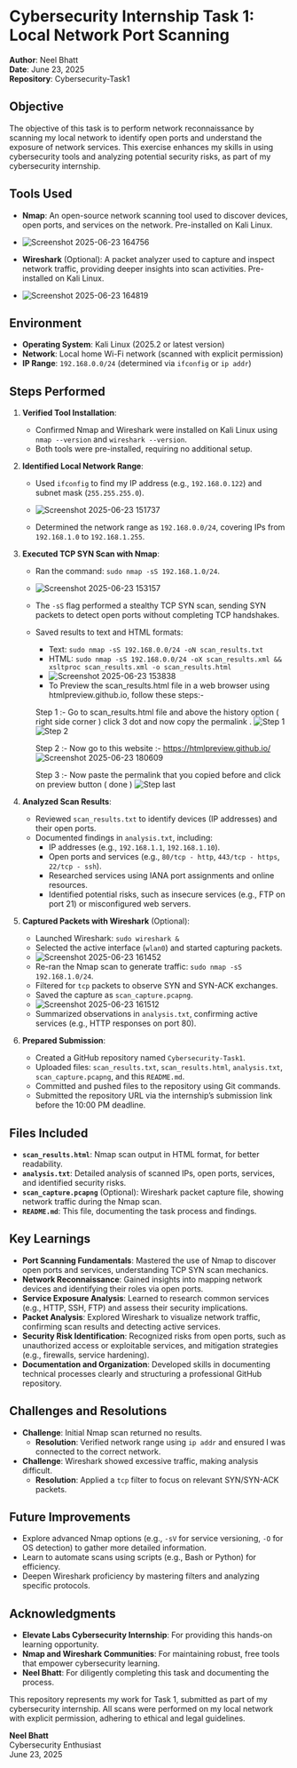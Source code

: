 # Cybersecurity Internship Task 1: Local Network Port Scanning

**Author**: Neel Bhatt  
**Date**: June 23, 2025  
**Repository**: Cybersecurity-Task1

## Objective
The objective of this task is to perform network reconnaissance by scanning my local network to identify open ports and understand the exposure of network services. This exercise enhances my skills in using cybersecurity tools and analyzing potential security risks, as part of my cybersecurity internship.

## Tools Used
- **Nmap**: An open-source network scanning tool used to discover devices, open ports, and services on the network. Pre-installed on Kali Linux.
- ![Screenshot 2025-06-23 164756](https://github.com/user-attachments/assets/d01b5811-d236-4714-9dd6-7004de51c9f5)

- **Wireshark** (Optional): A packet analyzer used to capture and inspect network traffic, providing deeper insights into scan activities. Pre-installed on Kali Linux.
- ![Screenshot 2025-06-23 164819](https://github.com/user-attachments/assets/45e45d19-2d50-4818-a5ba-0e4017a80039)


## Environment
- **Operating System**: Kali Linux (2025.2 or latest version)
- **Network**: Local home Wi-Fi network (scanned with explicit permission)
- **IP Range**: `192.168.0.0/24` (determined via `ifconfig` or `ip addr`)

## Steps Performed
1. **Verified Tool Installation**:
   - Confirmed Nmap and Wireshark were installed on Kali Linux using `nmap --version` and `wireshark --version`.
   - Both tools were pre-installed, requiring no additional setup.

2. **Identified Local Network Range**:
   - Used `ifconfig` to find my IP address (e.g., `192.168.0.122`) and subnet mask (`255.255.255.0`).
   - ![Screenshot 2025-06-23 151737](https://github.com/user-attachments/assets/90f2323b-1f61-4b09-ac6a-9fe11e1a09be)

   - Determined the network range as `192.168.0.0/24`, covering IPs from `192.168.1.0` to `192.168.1.255`.

3. **Executed TCP SYN Scan with Nmap**:
   - Ran the command: `sudo nmap -sS 192.168.1.0/24`.
   - ![Screenshot 2025-06-23 153157](https://github.com/user-attachments/assets/1343dd5c-04b4-4f32-b8ae-9badea9ddd2c)
   - The `-sS` flag performed a stealthy TCP SYN scan, sending SYN packets to detect open ports without completing TCP handshakes.
   - Saved results to text and HTML formats:
     - Text: `sudo nmap -sS 192.168.0.0/24 -oN scan_results.txt`
     - HTML: `sudo nmap -sS 192.168.0.0/24 -oX scan_results.xml && xsltproc scan_results.xml -o scan_results.html`
     - ![Screenshot 2025-06-23 153838](https://github.com/user-attachments/assets/830f02cf-ed4c-4d77-9e96-af318eeb69e1)
     - To Preview the scan_results.html file in a web browser using htmlpreview.github.io, follow these steps:-

      Step 1 :- Go to scan_results.html file and above the history option ( right side corner ) click 3 dot and now copy the permalink .
             ![Step 1](https://github.com/user-attachments/assets/9334f894-e725-4d25-b78d-e277951ed944)
             ![Step 2](https://github.com/user-attachments/assets/98bd6420-a93e-4db3-a0a4-481153c1f4db)

      Step 2 :- Now go to this website :- https://htmlpreview.github.io/                                  
             ![Screenshot 2025-06-23 180609](https://github.com/user-attachments/assets/1f1dee70-d028-49dd-b5af-4fbe85ee1103)

      Step 3 :- Now paste the permalink that you copied before and click on preview button ( done )
             ![Step last](https://github.com/user-attachments/assets/e0dd627d-55d7-4799-b33f-25ecdc0e1162)


4. **Analyzed Scan Results**:
   - Reviewed `scan_results.txt` to identify devices (IP addresses) and their open ports.
   - Documented findings in `analysis.txt`, including:
     - IP addresses (e.g., `192.168.1.1`, `192.168.1.10`).
     - Open ports and services (e.g., `80/tcp - http`, `443/tcp - https`, `22/tcp - ssh`).
     - Researched services using IANA port assignments and online resources.
     - Identified potential risks, such as insecure services (e.g., FTP on port 21) or misconfigured web servers.

5. **Captured Packets with Wireshark** (Optional):
   - Launched Wireshark: `sudo wireshark &`
   - Selected the active interface (`wlan0`) and started capturing packets.
   - ![Screenshot 2025-06-23 161452](https://github.com/user-attachments/assets/75bd78da-3334-4c24-a864-01434fb6a956)
   - Re-ran the Nmap scan to generate traffic: `sudo nmap -sS 192.168.1.0/24`.
   - Filtered for `tcp` packets to observe SYN and SYN-ACK exchanges.
   - Saved the capture as `scan_capture.pcapng`.
   - ![Screenshot 2025-06-23 161512](https://github.com/user-attachments/assets/f720d20c-160e-4d28-b6de-fd9a914fa193)
   - Summarized observations in `analysis.txt`, confirming active services (e.g., HTTP responses on port 80).

6. **Prepared Submission**:
   - Created a GitHub repository named `Cybersecurity-Task1`.
   - Uploaded files: `scan_results.txt`, `scan_results.html`, `analysis.txt`, `scan_capture.pcapng`, and this `README.md`.
   - Committed and pushed files to the repository using Git commands.
   - Submitted the repository URL via the internship’s submission link before the 10:00 PM deadline.

## Files Included
- **`scan_results.html`**: Nmap scan output in HTML format, for better readability.
- **`analysis.txt`**: Detailed analysis of scanned IPs, open ports, services, and identified security risks.
- **`scan_capture.pcapng`** (Optional): Wireshark packet capture file, showing network traffic during the Nmap scan.
- **`README.md`**: This file, documenting the task process and findings.

## Key Learnings
- **Port Scanning Fundamentals**: Mastered the use of Nmap to discover open ports and services, understanding TCP SYN scan mechanics.
- **Network Reconnaissance**: Gained insights into mapping network devices and identifying their roles via open ports.
- **Service Exposure Analysis**: Learned to research common services (e.g., HTTP, SSH, FTP) and assess their security implications.
- **Packet Analysis**: Explored Wireshark to visualize network traffic, confirming scan results and detecting active services.
- **Security Risk Identification**: Recognized risks from open ports, such as unauthorized access or exploitable services, and mitigation strategies (e.g., firewalls, service hardening).
- **Documentation and Organization**: Developed skills in documenting technical processes clearly and structuring a professional GitHub repository.

## Challenges and Resolutions
- **Challenge**: Initial Nmap scan returned no results.
  - **Resolution**: Verified network range using `ip addr` and ensured I was connected to the correct network.
- **Challenge**: Wireshark showed excessive traffic, making analysis difficult.
  - **Resolution**: Applied a `tcp` filter to focus on relevant SYN/SYN-ACK packets.

## Future Improvements
- Explore advanced Nmap options (e.g., `-sV` for service versioning, `-O` for OS detection) to gather more detailed information.
- Learn to automate scans using scripts (e.g., Bash or Python) for efficiency.
- Deepen Wireshark proficiency by mastering filters and analyzing specific protocols.

## Acknowledgments
- **Elevate Labs Cybersecurity Internship**: For providing this hands-on learning opportunity.
- **Nmap and Wireshark Communities**: For maintaining robust, free tools that empower cybersecurity learning.
- **Neel Bhatt**: For diligently completing this task and documenting the process.

This repository represents my work for Task 1, submitted as part of my cybersecurity internship. All scans were performed on my local network with explicit permission, adhering to ethical and legal guidelines.

**Neel Bhatt**  
Cybersecurity Enthusiast  
June 23, 2025
